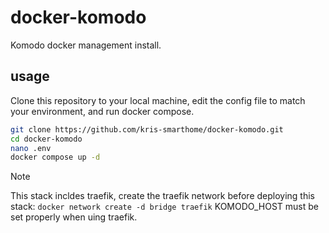 # docker-komodo
Komodo docker management install.


## usage
Clone this repository to your local machine, edit the config file to match your environment, and run docker compose.

```bash
git clone https://github.com/kris-smarthome/docker-komodo.git
cd docker-komodo
nano .env
docker compose up -d
```

> [!NOTE]
> This stack incldes traefik, create the traefik network before deploying this stack: `docker network create -d bridge traefik`
> KOMODO_HOST must be set properly when uing traefik.